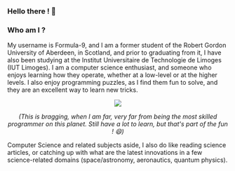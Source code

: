 ### Hello there ! 👋

### Who am I ?

My username is Formula-9, and I am a former student of the Robert Gordon University of Aberdeen, in Scotland, and prior to graduating from it, I have also been studying at the 
Institut Universitaire de Technologie de Limoges (IUT Limoges). I am a computer science enthusiast, and someone who enjoys learning how they operate, whether at a low-level or 
at the higher levels. I also enjoy programming puzzles, as I find them fun to solve, and they are an excellent way to learn new tricks.

<p align="center">
  <a href="https://www.codewars.com/users/Formula-9">
    <img src="https://www.codewars.com/users/Formula-9/badges/large" />
  </a>
  <p align="center" width="50"><i>(This is bragging, when I am far, very far from being the most skilled programmer on this planet. Still have a lot to learn, but that's part of the fun ! 😄)</i></p>
</p>

Computer Science and related subjects aside, I also do like reading science articles, or catching up with what are the latest innovations in a few science-related domains (space/astronomy, aeronautics, quantum physics).


<!--
**Formula-9/Formula-9** is a ✨ _special_ ✨ repository because its `README.md` (this file) appears on your GitHub profile.

Here are some ideas to get you started:

- 🔭 I’m currently working on ...
- 🌱 I’m currently learning ...
- 👯 I’m looking to collaborate on ...
- 🤔 I’m looking for help with ...
- 💬 Ask me about ...
- 📫 How to reach me: ...
- 😄 Pronouns: ...
- ⚡ Fun fact: ...
-->
